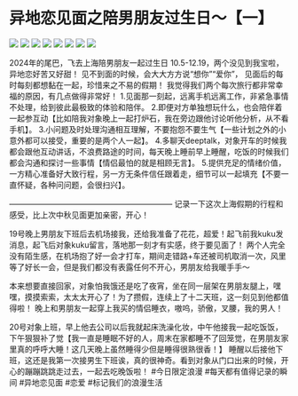 # 异地恋见面之陪男朋友过生日～【一】

![](img/e5a680b9-9964-4638-abf0-ceb4d101562f.jpg)
![](img/c580ce55-1b97-41e0-a0d5-e02fc2ba91ee.jpg)
![](img/dc2d1dc3-6c5f-4621-87a2-e8f859768370.jpg)
![](img/fac47212-e637-4fc7-b9e0-ddfc41f6305b.jpg)
![](img/6c6f2c8e-cc74-4f26-abae-b7c2b74f9ec6.jpg)
![](img/4504e2fb-53a3-4ad8-af6f-e27244c33ae0.jpg)
![](img/f70f53a7-a82e-4950-bcc7-ebc72555654f.jpg)
![](img/dfeb6fd8-b111-4654-be1f-ac01a79df254.jpg)

2024年的尾巴，飞去上海陪男朋友一起过生日
10.5-12.19，两个没见到我宝啦，异地恋好苦又好甜！
见不到面的时候，会大大方方说“想你”“爱你”，
见面后的每时每刻都想黏在一起，珍惜来之不易的假期！
我觉得我们两个每次旅行都非常幸福的原因，有几点做得非常好！
1.见面那一刻起，远离手机远离工作，非紧急事情不处理，给到彼此最极致的体验和陪伴。
2.即便对方单独想玩什么，也会陪伴着一起参互动【比如陪我对象晚上一起打炉石，我在旁边跟他讨论听他分析，从不看手机】。
3.小问题及时处理沟通相互理解，不要抱怨不要生气【一些计划之外的小意外都可以接受，重要的是两个人一起】。
4.多聊天deeptalk，对象开车的时候我都会跟他互动讲话，不浪费路途的时间，每天晚上睡前早上睡醒，吃饭的时候我们都会沟通和探讨一些事情【情侣最怕的就是相顾无言】。
5.提供充足的情绪价值，一方精心准备好大致行程，另一方无条件信任跟着走，细节可以一起填充【不要一直怀疑，各种问问题，会很扫兴】。
 
—————————————————————
记录一下这次上海假期的行程和感受，比上次中秋见面更加亲密，开心！
 
19号晚上男朋友下班后去机场接我，还给我准备了花花，超爱！起飞前我kuku发消息，起飞后对象kuku留言，落地那一刻才有实感，终于要见面了！
两个人完全没有陌生感，在机场抱了好一会才打车，期间走错路+车还被司机取消一次，风里等了好长一会，但是我们都没有表露任何不开心，男朋友给我暖手手～
 
本来想要直接回家，对象怕我饿还是吃了夜宵，坐在同一层架在男朋友腿上，嘿嘿，摸摸索索，太太太开心了！为了攒假，连续上了十二天班，这一刻见到他都值得啦！
晚上和男朋友一起穿上我买的情侣睡衣，嗷呜，骄傲，叉腰，我的男人！
 
20号对象上班，早上他去公司以后我就起床洗澡化妆，中午他接我一起吃饭饭，下午狠狠补了觉【我一直是睡眠不好的人，周末在家都睡不了回笼觉，在男朋友家里真的呼呼大睡！这几天晚上虽然睡得少但是睡得很熟很香！】
睡醒以后接他下班，这还是我第一次接男生下班诶，真的很神奇。看到对象从门口出来的时候，开心的蹦蹦跳跳走过去，一起去吃晚饭啦！
#今日限定浪漫 #每天都有值得记录的瞬间 #异地恋见面 #恋爱 #标记我们的浪漫生活